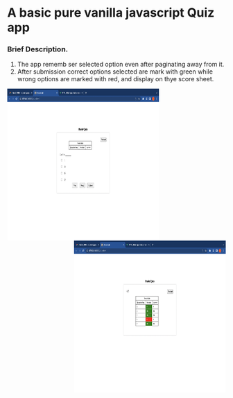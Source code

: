 # A basic pure vanilla javascript Quiz app

### Brief Description.

1.  The app rememb ser selected option even after paginating away from it.
2.  After submission correct options selected are mark with green while wrong options are marked with red, and display on thye score sheet.

<img width='350px' height='350px' align='left' src='./img1.png' >
<img  width='350px' height='350px' align='right' src='./img2.png'  >
